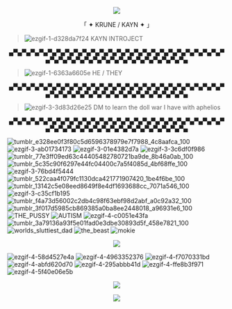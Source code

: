 <p align="center">
  <img src= "https://im.ezgif.com/tmp/ezgif-1-143ce07aca.gif"
</p>

<p align="center">
「 ✦ KRUNE / KAYN ✦ 」
</p>

> ![ezgif-1-d328da7f24](https://github.com/DVRKIN-BLVDE/DVRKIN-BLVDE/assets/151406916/dad7fa54-efb8-4480-b368-7782436ebb73) KAYN INTROJECT

<p align="center">
▄▀▄▀▄▀▄▀▄▀▄▀▄▀▄▀▄▀▄▀▄▀▄▀▄▀▄▀▄▀▄▀▄▀▄▀▄▀▄▀▄▀▄▀▄▀▄▀▄▀▄▀▄▀▄▀▄▀▄▀▄▀▄▀▄▀▄▀▄▀▄▀▄▀▄▀▄▀▄▀▄▀▄
</p>

> ![ezgif-1-6363a6605e](https://github.com/DVRKIN-BLVDE/DVRKIN-BLVDE/assets/151406916/d3715f21-a5bd-4e87-9077-4d9c6d482a93) HE / THEY

<p align="center">
▄▀▄▀▄▀▄▀▄▀▄▀▄▀▄▀▄▀▄▀▄▀▄▀▄▀▄▀▄▀▄▀▄▀▄▀▄▀▄▀▄▀▄▀▄▀▄▀▄▀▄▀▄▀▄▀▄▀▄▀▄▀▄▀▄▀▄▀▄▀▄▀▄▀▄▀▄▀▄▀▄▀▄
</p>

> ![ezgif-3-3d83d26e25](https://github.com/DVRKIN-BLVDE/DVRKIN-BLVDE/assets/151406916/b2f9b1e0-78ae-4fae-b51a-84e5ffbbc3b9) DM to learn the doll war I have with aphelios


<p align="center">
▄▀▄▀▄▀▄▀▄▀▄▀▄▀▄▀▄▀▄▀▄▀▄▀▄▀▄▀▄▀▄▀▄▀▄▀▄▀▄▀▄▀▄▀▄▀▄▀▄▀▄▀▄▀▄▀▄▀▄▀▄▀▄▀▄▀▄▀▄▀▄▀▄▀▄▀▄▀▄▀▄▀▄
</p>


![tumblr_e328ee0f3f80c5d6596378979e7f7988_4c8aafca_100](https://github.com/DVRKIN-BLVDE/DVRKIN-BLVDE/assets/151406916/c43417f8-2102-4f5e-bd94-db0bef066bed) ![ezgif-3-ab01734173](https://github.com/DVRKIN-BLVDE/DVRKIN-BLVDE/assets/151406916/0673ce91-33dc-4532-9e8d-14b4c0c82766) ![ezgif-3-01e4382d7a](https://github.com/DVRKIN-BLVDE/DVRKIN-BLVDE/assets/151406916/d0b51e8d-b9d0-4954-ad06-1bb62d33e31d) ![ezgif-3-3c6df0f986](https://github.com/DVRKIN-BLVDE/DVRKIN-BLVDE/assets/151406916/a9078f67-7b00-4f66-bf68-ae7988820212) ![tumblr_77e3ff09ed63c44405482780721ba9de_8b46a0ab_100](https://github.com/DVRKIN-BLVDE/DVRKIN-BLVDE/assets/151406916/4d25c64c-e60e-4e8e-aa95-9524b9d16600) ![tumblr_5c35c90f6297e44fc04400c7a5f4085d_4bf68ffe_100](https://github.com/DVRKIN-BLVDE/DVRKIN-BLVDE/assets/151406916/a1f8e5ef-434a-4132-86a2-aa343b579974) ![ezgif-3-76bd4f5444](https://github.com/DVRKIN-BLVDE/DVRKIN-BLVDE/assets/151406916/534883ce-6a4d-429f-8516-6103c4ed142b) ![tumblr_522caa4f079fc1130dca421771907420_1be4f6be_100](https://github.com/DVRKIN-BLVDE/DVRKIN-BLVDE/assets/151406916/6e819f33-71c3-4102-b1e6-d0df56e79912) ![tumblr_13142c5e08eed8649f8e4df1693688cc_7071a546_100](https://github.com/DVRKIN-BLVDE/DVRKIN-BLVDE/assets/151406916/2325edeb-fe45-493f-be9f-b397587d0e0f) ![ezgif-3-c35cf1b195](https://github.com/DVRKIN-BLVDE/DVRKIN-BLVDE/assets/151406916/a0aa56db-9641-41b5-9934-317f768a4f9b) ![tumblr_f4a73d56002c2db4c98f63ebf98d2abf_a0c92a32_100](https://github.com/DVRKIN-BLVDE/DVRKIN-BLVDE/assets/151406916/eaaf59a5-821a-40b3-88e0-18df7bd390e6) ![tumblr_3f017d5985cb869385a0ba8ee2448018_a96931e6_100](https://github.com/DVRKIN-BLVDE/DVRKIN-BLVDE/assets/151406916/a074a230-11ad-4732-b0b6-82d887027452) ![THE_PUSSY](https://github.com/DVRKIN-BLVDE/DVRKIN-BLVDE/assets/151406916/728a8d2e-23f0-43b9-99c4-617a4a4c0371) ![AUTISM](https://github.com/DVRKIN-BLVDE/DVRKIN-BLVDE/assets/151406916/2b933d5a-cbca-4b30-a1f2-b9ce2de40d9c) ![ezgif-4-c0051e43fa](https://github.com/DVRKIN-BLVDE/DVRKIN-BLVDE/assets/151406916/a13c726a-7002-4b2d-b83b-5823da4c685e) ![tumblr_3a79136a93f5e01fad0e3dbe30893d5f_458e7821_100](https://github.com/DVRKIN-BLVDE/DVRKIN-BLVDE/assets/151406916/e0651e60-6326-4b7e-9e81-12e6f916c1fc) ![worlds_sluttiest_dad](https://github.com/DVRKIN-BLVDE/DVRKIN-BLVDE/assets/151406916/a4c6af7d-4afb-4b22-bc66-0a84720b1186) ![the_beast](https://github.com/DVRKIN-BLVDE/DVRKIN-BLVDE/assets/151406916/b39ab69b-fb3b-4ee6-8fa2-0023a0c9decb) ![mokie](https://github.com/DVRKIN-BLVDE/DVRKIN-BLVDE/assets/151406916/1016b4e6-55ff-4e6c-b17e-91804afbed7e)


<p align="center">
  <img src= "https://im4.ezgif.com/tmp/ezgif-4-db0871b67a.gif"
</p>
  
![ezgif-4-58d4527e4a](https://github.com/DVRKIN-BLVDE/DVRKIN-BLVDE/assets/151406916/61b9746e-d04e-4679-b4c8-6910daf957ad) ![ezgif-4-4963352376](https://github.com/DVRKIN-BLVDE/DVRKIN-BLVDE/assets/151406916/615079a5-44fe-468b-83ee-4dedbe97fe1e) ![ezgif-4-f7070331bd](https://github.com/DVRKIN-BLVDE/DVRKIN-BLVDE/assets/151406916/7d2073f8-1f3f-4f03-8edc-b5b69923ecf5) ![ezgif-4-abfd620d70](https://github.com/DVRKIN-BLVDE/DVRKIN-BLVDE/assets/151406916/47a2662f-98c9-4dd7-866a-35c15049da98) ![ezgif-4-295abbb41d](https://github.com/DVRKIN-BLVDE/DVRKIN-BLVDE/assets/151406916/7907f1a5-8716-4c99-8b82-e0af899a236b) ![ezgif-4-ffe8b3f971](https://github.com/DVRKIN-BLVDE/DVRKIN-BLVDE/assets/151406916/decc5f39-fdc5-4210-85c4-32b02a731d61) ![ezgif-4-5f40e06e5b](https://github.com/DVRKIN-BLVDE/DVRKIN-BLVDE/assets/151406916/2395d2d6-91e3-40de-ab44-2d34e615b55b) 

<p align="center">
  <img src= "https://im3.ezgif.com/tmp/ezgif-3-780c8aaa6b.gif"
</p>

<p align="center">
  <img src= "https://media.discordapp.net/attachments/1164701508957384704/1175575853497860246/please.png?ex=656bbb54&is=65594654&hm=48a4a352fd03ab86d8ba730e9c76aefad5291d5e367bec50283c1cf01406a90c&=&width=661&height=662"
</p>

